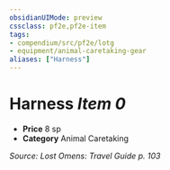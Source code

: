 ```yaml
---
obsidianUIMode: preview
cssclass: pf2e,pf2e-item
tags:
- compendium/src/pf2e/lotg
- equipment/animal-caretaking-gear
aliases: ["Harness"]
---
```

# Harness *Item 0*  

- **Price** 8 sp
- **Category** Animal Caretaking



*Source: Lost Omens: Travel Guide p. 103*
